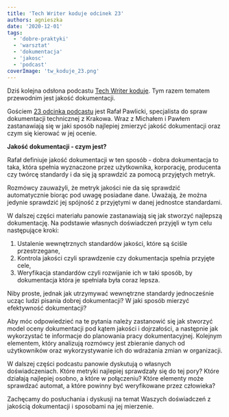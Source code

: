 ```yaml
---
title: 'Tech Writer koduje odcinek 23'
authors: agnieszka
date: '2020-12-01'
tags:
  - 'dobre-praktyki'
  - 'warsztat'
  - 'dokumentacja'
  - 'jakosc'
  - 'podcast'
coverImage: 'tw_koduje_23.png'
---
```


Dziś kolejna odsłona podcastu
[Tech Writer koduje](https://techwriterkoduje.pl/). Tym razem tematem przewodnim
jest jakość dokumentacji.

<!--truncate-->

Gościem
[23 odcinka podcastu](https://anchor.fm/docdeveloper/episodes/23-Tech-Writer-mierzy-jako-dokumentacji--czyli-co-i-jak-sprawdza-emralt)
jest Rafał Pawlicki, specjalista do spraw dokumentacji technicznej z Krakowa.
Wraz z Michałem i Pawłem zastanawiają się w jaki sposób najlepiej zmierzyć
jakość dokumentacji oraz czym się kierować w jej ocenie.

**Jakość dokumentacji - czym jest?**

Rafał definiuje jakość dokumentacji w ten sposób - dobra dokumentacja to taka,
która spełnia wyznaczone przez użytkownika, korporację, producenta czy twórcę
standardy i da się ją sprawdzić za pomocą przyjętych metryk.

Rozmówcy zauważyli, że metryk jakości nie da się sprawdzić automatycznie biorąc
pod uwagę posiadane dane. Uważają, że można jedynie sprawdzić jej spójność z
przyjętymi w danej jednostce standardami.

W dalszej części materiału panowie zastanawiają się jak stworzyć najlepszą
dokumentację. Na podstawie własnych doświadczeń przyjęli w tym celu następujące
kroki:

1. Ustalenie wewnętrznych standardów jakości, które są ściśle przestrzegane,
2. Kontrola jakości czyli sprawdzenie czy dokumentacja spełnia przyjęte cele,
3. Weryfikacja standardów czyli rozwijanie ich w taki sposób, by dokumentacja
   która je spełniała była coraz lepsza.

Niby proste, jednak jak utrzymywać wewnętrzne standardy jednocześnie ucząc ludzi
pisania dobrej dokumentacji? W jaki sposób mierzyć efektywność dokumentacji?

Aby móc odpowiedzieć na te pytania należy zastanowić się jak stworzyć model
oceny dokumentacji pod kątem jakości i dojrzałości, a następnie jak wykorzystać
te informacje do planowania pracy dokumentacyjnej. Kolejnym elementem, który
analizują rozmówcy jest zbieranie danych od użytkowników oraz wykorzystywanie
ich do wdrażania zmian w organizacji.

W dalszej części podcastu panowie dyskutują o własnych doświadczeniach. Które
metryki najlepiej sprawdzały się do tej pory? Które działają najlepiej osobno, a
które w połączeniu? Które elementy może sprawdzać automat, a które powinny być
weryfikowane przez człowieka?

Zachęcamy do posłuchania i dyskusji na temat Waszych doświadczeń z jakością
dokumentacji i sposobami na jej mierzenie.
